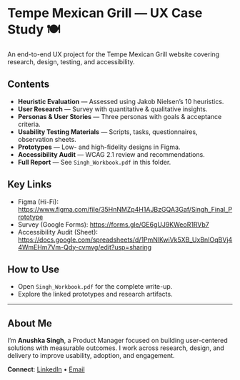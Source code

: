 # Tempe Mexican Grill — UX Case Study 🍽️

An end-to-end UX project for the Tempe Mexican Grill website covering research, design, testing, and accessibility.

## Contents
- **Heuristic Evaluation** — Assessed using Jakob Nielsen’s 10 heuristics.
- **User Research** — Survey with quantitative & qualitative insights.
- **Personas & User Stories** — Three personas with goals & acceptance criteria.
- **Usability Testing Materials** — Scripts, tasks, questionnaires, observation sheets.
- **Prototypes** — Low- and high-fidelity designs in Figma.
- **Accessibility Audit** — WCAG 2.1 review and recommendations.
- **Full Report** — See `Singh_Workbook.pdf` in this folder.

## Key Links
- Figma (Hi-Fi): https://www.figma.com/file/35HnNMZp4H1AJBzGQA3Gaf/Singh_Final_Prototype  
- Survey (Google Forms): https://forms.gle/GE6gUJ9KWeoR1RVb7  
- Accessibility Audit (Sheet): https://docs.google.com/spreadsheets/d/1PmNlKwiVk5XB_UxBnIOqBVj44WmEHm7Vm-Qdy-cvmvg/edit?usp=sharing

## How to Use
- Open `Singh_Workbook.pdf` for the complete write-up.
- Explore the linked prototypes and research artifacts.

---

## About Me
I’m **Anushka Singh**, a Product Manager focused on building user-centered solutions with measurable outcomes. I work across research, design, and delivery to improve usability, adoption, and engagement.

**Connect**: [LinkedIn](https://www.linkedin.com/in/anushka-singh-8ababa1b2/) • [Email](mailto:anu02singh11@gmail.com)